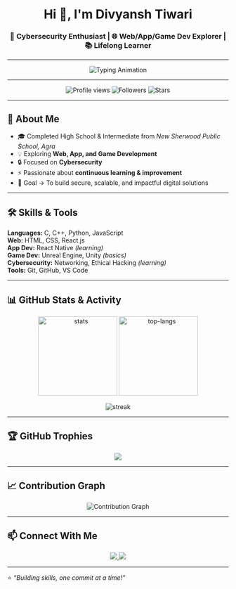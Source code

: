 <!-- Header -->
<h1 align="center">Hi 👋, I'm Divyansh Tiwari</h1>
<h3 align="center">🚀 Cybersecurity Enthusiast | 🌐 Web/App/Game Dev Explorer | 📚 Lifelong Learner</h3>

---

<!-- Typing Animation -->
<p align="center">
  <img src="https://readme-typing-svg.herokuapp.com?size=22&duration=4000&color=00FFB3&lines=Cybersecurity+Enthusiast+%F0%9F%94%92;Web+Developer+🌐;App+Developer+📱;Game+Dev+Explorer+🎮;Always+Learning+%26+Building+🚀" alt="Typing Animation">
</p>

---

<!-- Badges -->
<p align="center">
  <img src="https://komarev.com/ghpvc/?username=DevX04&label=Profile%20Views&color=0e75b6&style=flat" alt="Profile views" />
  <img src="https://img.shields.io/github/followers/DevX04?label=Followers&style=social" alt="Followers" />
  <img src="https://img.shields.io/github/stars/DevX04?label=Stars&style=social" alt="Stars" />
</p>

---

## 🌟 About Me  
- 🎓 Completed High School & Intermediate from *New Sherwood Public School, Agra*  
- 💡 Exploring **Web, App, and Game Development**  
- 🔒 Focused on **Cybersecurity**  
- ⚡ Passionate about **continuous learning & improvement**  
- 🎯 Goal → To build secure, scalable, and impactful digital solutions  

---

## 🛠️ Skills & Tools  
**Languages:** C, C++, Python, JavaScript  
**Web:** HTML, CSS, React.js  
**App Dev:** React Native *(learning)*  
**Game Dev:** Unreal Engine, Unity *(basics)*  
**Cybersecurity:** Networking, Ethical Hacking *(learning)*  
**Tools:** Git, GitHub, VS Code  

---

## 📊 GitHub Stats & Activity  

<p align="center">
  <img src="https://github-readme-stats.vercel.app/api?username=DevX04&show_icons=true&theme=radical" alt="stats" height="180"/>
  <img src="https://github-readme-stats.vercel.app/api/top-langs/?username=DevX04&layout=compact&theme=radical" alt="top-langs" height="180"/>
</p>

<p align="center">
  <img src="https://github-readme-streak-stats.herokuapp.com/?user=DevX04&theme=radical" alt="streak" />
</p>

---

## 🏆 GitHub Trophies  
<p align="center">
  <img src="https://github-profile-trophy.vercel.app/?username=DevX04&theme=radical&no-frame=true&no-bg=true&margin-w=15&margin-h=15" />
</p>

---

## 📈 Contribution Graph  
<p align="center">
  <img src="https://github-readme-activity-graph.vercel.app/graph?username=DevX04&theme=react-dark&hide_border=true" alt="Contribution Graph" />
</p>

---

## 📫 Connect With Me  
<p align="center">
  <a href="https://www.linkedin.com" target="_blank">
    <img src="https://img.shields.io/badge/LinkedIn-0A66C2?style=for-the-badge&logo=linkedin&logoColor=white" />
  </a>
  <a href="mailto:divyanshtiwari.dev@gmail.com">
    <img src="https://img.shields.io/badge/Email-D14836?style=for-the-badge&logo=gmail&logoColor=white" />
  </a>
</p>

---

⭐ *“Building skills, one commit at a time!”*  
